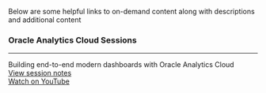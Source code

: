 Below are some helpful links to on-demand content along with descriptions and additional content

### Oracle Analytics Cloud Sessions
___
Building end-to-end modern dashboards with Oracle Analytics Cloud  
[View session notes](https://github.com/uzer15/Oracle/blob/main/Analytics%20Cloud%20(OAC)/Modern%20Dashboarding%20-%20Part%201)  
[Watch on YouTube](https://www.youtube.com/watch?v=zW1uo1LhU7g)
